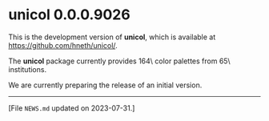 
# unicol 0.0.0.9026

This is the development version of **unicol**, which is available at <https://github.com/hneth/unicol/>. 

<!-- Log of changes: --> 

The **unicol** package currently provides 164\ color palettes from 65\ institutions. 

We are currently preparing the release of an initial version. 


<!-- Footer:  --> 

---------- 

[File `NEWS.md` updated on 2023-07-31.] 

<!-- eof. -->
